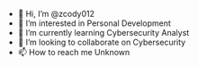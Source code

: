 - 👋 Hi, I’m @zcody012
- 👀 I’m interested in Personal Development 
- 🌱 I’m currently learning Cybersecurity Analyst
- 💞️ I’m looking to collaborate on Cybersecurity
- 📫 How to reach me Unknown

<!---
zcody012/zcody012 is a ✨ special ✨ repository because its `README.md` (this file) appears on your GitHub profile.
You can click the Preview link to take a look at your changes.
--->
